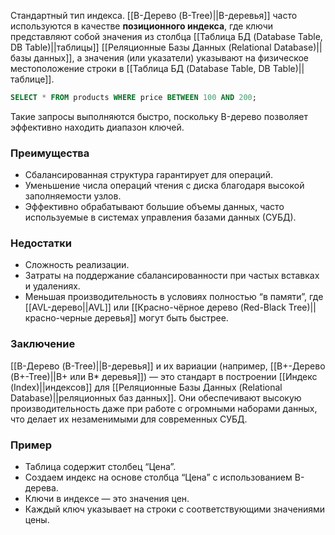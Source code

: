 Стандартный тип индекса. [[B-Дерево (B-Tree)||B-деревья]] часто используются в качестве **позиционного индекса**, где ключи представляют собой значения из столбца [[Таблица БД (Database Table, DB Table)||таблицы]] [[Реляционные Базы Данных (Relational Database)||базы данных]], а значения (или указатели) указывают на физическое местоположение строки в [[Таблица БД (Database Table, DB Table)||таблице]].


```sql
SELECT * FROM products WHERE price BETWEEN 100 AND 200;
```
Такие запросы выполняются быстро, поскольку B-дерево позволяет эффективно находить диапазон ключей.

### Преимущества 

- Сбалансированная структура гарантирует для операций.
- Уменьшение числа операций чтения с диска благодаря высокой заполняемости узлов.
- Эффективно обрабатывают большие объемы данных, часто используемые в системах управления базами данных (СУБД).

### Недостатки

- Сложность реализации.
- Затраты на поддержание сбалансированности при частых вставках и удалениях.
- Меньшая производительность в условиях полностью “в памяти”, где [[AVL-дерево||AVL]] или [[Красно-чёрное дерево (Red-Black Tree)||красно-черные деревья]] могут быть быстрее.

### Заключение

[[B-Дерево (B-Tree)||B-деревья]] и их вариации (например, [[B+-Дерево (B+-Tree)||B+ или B* деревья]]) — это стандарт в построении [[Индекс (Index)||индексов]] для [[Реляционные Базы Данных (Relational Database)||реляционных баз данных]]. Они обеспечивают высокую производительность даже при работе с огромными наборами данных, что делает их незаменимыми для современных СУБД.

### Пример

- Таблица содержит столбец “Цена”.
- Создаем индекс на основе столбца “Цена” с использованием B-дерева.
- Ключи в индексе — это значения цен.
- Каждый ключ указывает на строки с соответствующими значениями цены.